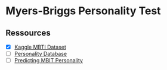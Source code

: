 # Myers-Briggs Personality Test



## Ressources

- [X] [Kaggle MBTI Dataset](https://www.kaggle.com/datasets/datasnaek/mbti-type)
- [ ] [Personality Database](https://www.personality-database.com)
- [ ] [Predicting MBIT Personality](https://era-sharma.medium.com/predicting-myers-briggs-type-indicator-test-mbit-personality-type-a032f5580be)
